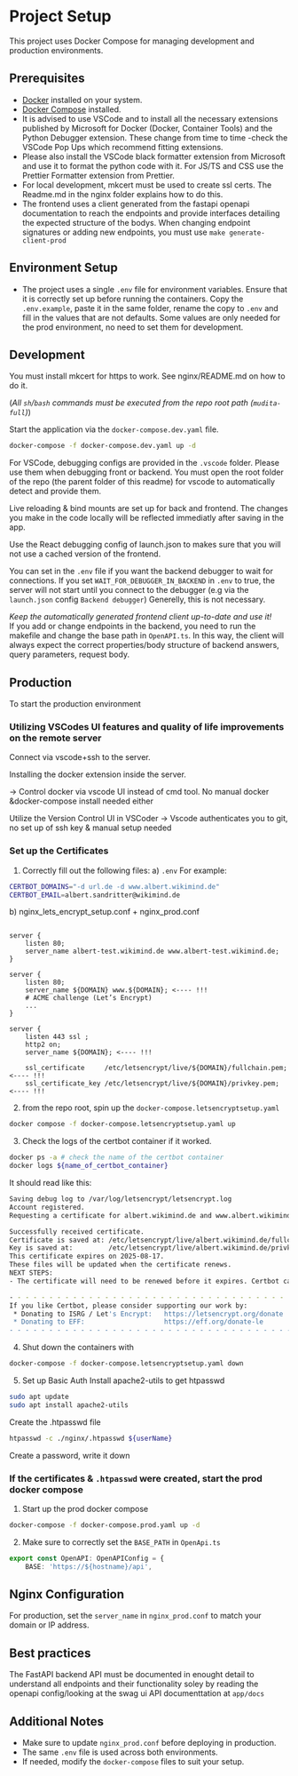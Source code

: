 # Project Setup

This project uses Docker Compose for managing development and production environments.

## Prerequisites

- [Docker](https://www.docker.com/get-started) installed on your system.
- [Docker Compose](https://docs.docker.com/compose/) installed.
- It is advised to use VSCode and to install all the necessary extensions published by Microsoft for Docker (Docker, Container Tools) and the Python Debugger extension. These change from time to time -check the VSCode Pop Ups which recommend fitting extensions.
- Please also install the VSCode black formatter extension from Microsoft and use it to format the python code with it. For JS/TS and CSS use the Prettier Formatter extension from Prettier.
- For local development, mkcert must be used to create ssl certs. The Readme.md in the nginx folder explains how to do this.
- The frontend uses a client generated from the fastapi openapi documentation to reach the endpoints and provide interfaces detailing the expected structure of the bodys. When changing endpoint signatures or adding new endpoints, you must use `make generate-client-prod`

## Environment Setup

- The project uses a single `.env` file for environment variables. Ensure that it is correctly set up before running the containers. Copy the `.env.example`, paste it in the same folder, rename the copy to `.env` and fill in the values that are not defaults. Some values are only needed for the prod environment, no need to set them for development.


## Development
You must install mkcert for https to work. See nginx/README.md on how to do it.


(*All `sh`/`bash` commands must be executed from the repo root path (`mudita-full`)*)

Start the application via the `docker-compose.dev.yaml` file.    

```sh
docker-compose -f docker-compose.dev.yaml up -d
```

For VSCode, debugging configs are provided in the `.vscode` folder. Please use them when debugging front or backend. You must open the root folder of the repo (the parent folder of this readme) for vscode to automatically detect and provide them.

Live reloading & bind mounts are set up for back and frontend. The changes you make in the code locally will be reflected immediatly after saving in the app.

Use the React debugging config of launch.json to makes sure that you will not use a cached version of the frontend.

You can set in the `.env` file if you want the backend debugger to wait for connections. If you set `WAIT_FOR_DEBUGGER_IN_BACKEND` in `.env` to true, the server will not start until you connect to the debugger (e.g via the `launch.json` config `Backend debugger`)
Generelly, this is not necessary.

*Keep the automatically generated frontend client up-to-date and use it!*    
If you add or change endpoints in the backend, you need to run the makefile and change the base path in `OpenAPI.ts`. In this way, the client will always expect the correct properties/body structure of backend answers, query parameters,  request body.


## Production

To start the production environment

### Utilizing VSCodes UI features and quality of life improvements on the remote server
Connect via vscode+ssh to the server.

Installing the docker extension inside the server.

-> Control docker via vscode UI instead of cmd tool. No manual docker &docker-compose install needed either

Utilize the Version Control UI in VSCoder -> Vscode authenticates you to git, no set up of ssh key & manual setup needed

### Set up the Certificates
1. Correctly fill out the following files:
a) `.env`
For example:
```sh
CERTBOT_DOMAINS="-d url.de -d www.albert.wikimind.de"
CERTBOT_EMAIL=albert.sandritter@wikimind.de
```
b) nginx_lets_encrypt_setup.conf + nginx_prod.conf
```

server {
    listen 80;
    server_name albert-test.wikimind.de www.albert-test.wikimind.de;
}
```
```
server {
    listen 80;
    server_name ${DOMAIN} www.${DOMAIN}; <---- !!!
    # ACME challenge (Let’s Encrypt)
    ...
}

server {
    listen 443 ssl ;
    http2 on;
    server_name ${DOMAIN}; <---- !!!

    ssl_certificate     /etc/letsencrypt/live/${DOMAIN}/fullchain.pem; <---- !!!
    ssl_certificate_key /etc/letsencrypt/live/${DOMAIN}/privkey.pem; <---- !!!
```
2. from the repo root, spin up the `docker-compose.letsencryptsetup.yaml`
```sh
docker compose -f docker-compose.letsencryptsetup.yaml up
```
3. Check the logs of the certbot container if it worked.
```sh
docker ps -a # check the name of the certbot container
docker logs ${name_of_certbot_container}
```
It should read like this:
```sh
Saving debug log to /var/log/letsencrypt/letsencrypt.log
Account registered.
Requesting a certificate for albert.wikimind.de and www.albert.wikimind.de

Successfully received certificate.
Certificate is saved at: /etc/letsencrypt/live/albert.wikimind.de/fullchain.pem
Key is saved at:         /etc/letsencrypt/live/albert.wikimind.de/privkey.pem
This certificate expires on 2025-08-17.
These files will be updated when the certificate renews.
NEXT STEPS:
- The certificate will need to be renewed before it expires. Certbot can automatically renew the certificate in the background, but you may need to take steps to enable that functionality. See https://certbot.org/renewal-setup for instructions.

- - - - - - - - - - - - - - - - - - - - - - - - - - - - - - - - - - - - - - - -
If you like Certbot, please consider supporting our work by:
 * Donating to ISRG / Let's Encrypt:   https://letsencrypt.org/donate
 * Donating to EFF:                    https://eff.org/donate-le
- - - - - - - - - - - - - - - - - - - - - - - - - - - - - - - - - - - - - - - -
```
4. Shut down the containers with 
```sh
docker-compose -f docker-compose.letsencryptsetup.yaml down
```

5. Set up Basic Auth
Install apache2-utils to get htpasswd
```bash
sudo apt update
sudo apt install apache2-utils
```
Create the .htpasswd file
```sh
htpasswd -c ./nginx/.htpasswd ${userName}
```
Create a password, write it down


### If the certificates & `.htpasswd` were created, start the prod docker compose
1. Start up the prod docker compose
```sh
docker-compose -f docker-compose.prod.yaml up -d
```

2. Make sure to correctly set the `BASE_PATH` in `OpenApi.ts`
```ts
export const OpenAPI: OpenAPIConfig = {
    BASE: 'https://${hostname}/api',
```



## Nginx Configuration

For production, set the `server_name` in `nginx_prod.conf` to match your domain or IP address.

## Best practices
The FastAPI backend API must be documented in enought detail to understand all endpoints and their functionality soley by reading the openapi config/looking at the swag ui API documenttation at `app/docs`



## Additional Notes

- Make sure to update `nginx_prod.conf` before deploying in production.
- The same `.env` file is used across both environments.
- If needed, modify the `docker-compose` files to suit your setup.
